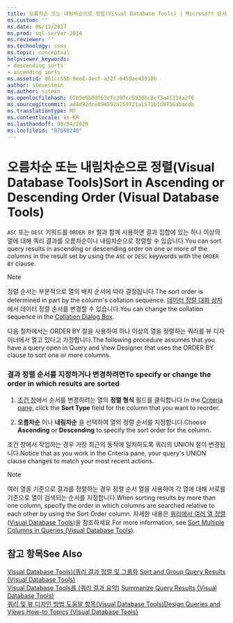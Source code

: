 ```yaml
---
title: 오름차순 또는 내림차순으로 정렬(Visual Database Tools) | Microsoft 문서
ms.custom: ''
ms.date: 06/13/2017
ms.prod: sql-server-2014
ms.reviewer: ''
ms.technology: ssms
ms.topic: conceptual
helpviewer_keywords:
- descending sorts
- ascending sorts
ms.assetid: d61cc55b-9ee8-4ecf-a32f-6459ae43910b
author: stevestein
ms.author: sstein
ms.openlocfilehash: 67b5e6b00f62cfc297cc5930bc8cf3a41314a2f8
ms.sourcegitcommit: ad4d92dce894592a259721a1571b1d8736abacdb
ms.translationtype: MT
ms.contentlocale: ko-KR
ms.lasthandoff: 08/04/2020
ms.locfileid: "87660248"
---
```

# <a name="sort-in-ascending-or-descending-order-visual-database-tools"></a><span data-ttu-id="6fbd8-102">오름차순 또는 내림차순으로 정렬(Visual Database Tools)</span><span class="sxs-lookup"><span data-stu-id="6fbd8-102">Sort in Ascending or Descending Order (Visual Database Tools)</span></span>
  <span data-ttu-id="6fbd8-103">`ASC` 또는 `DESC` 키워드를 `ORDER BY` 절과 함께 사용하면 결과 집합에 있는 하나 이상의 열에 대해 쿼리 결과를 오름차순이나 내림차순으로 정렬할 수 있습니다.</span><span class="sxs-lookup"><span data-stu-id="6fbd8-103">You can sort query results in ascending or descending order on one or more of the columns in the result set by using the `ASC` or `DESC` keywords with the `ORDER BY` clause.</span></span>  
  
> [!NOTE]  
>  <span data-ttu-id="6fbd8-104">정렬 순서는 부분적으로 열의 배치 순서에 따라 결정됩니다.</span><span class="sxs-lookup"><span data-stu-id="6fbd8-104">The sort order is determined in part by the column's collation sequence.</span></span> <span data-ttu-id="6fbd8-105">[데이터 정렬 대화 상자](visual-database-tools.md)에서 데이터 정렬 순서를 변경할 수 있습니다.</span><span class="sxs-lookup"><span data-stu-id="6fbd8-105">You can change the collation sequence in the [Collation Dialog Box](visual-database-tools.md).</span></span>  
  
 <span data-ttu-id="6fbd8-106">다음 절차에서는 ORDER BY 절을 사용하여 하나 이상의 열을 정렬하는 쿼리를 뷰 디자이너에서 열고 있다고 가정합니다.</span><span class="sxs-lookup"><span data-stu-id="6fbd8-106">The following procedure assumes that you have a query open in Query and View Designer that uses the ORDER BY clause to sort one or more columns.</span></span>  
  
### <a name="to-specify-or-change-the-order-in-which-results-are-sorted"></a><span data-ttu-id="6fbd8-107">결과 정렬 순서를 지정하거나 변경하려면</span><span class="sxs-lookup"><span data-stu-id="6fbd8-107">To specify or change the order in which results are sorted</span></span>  
  
1.  <span data-ttu-id="6fbd8-108">[조건 창](criteria-pane-visual-database-tools.md)에서 순서를 변경하려는 열의 **정렬 형식** 필드를 클릭합니다.</span><span class="sxs-lookup"><span data-stu-id="6fbd8-108">In the [Criteria pane](criteria-pane-visual-database-tools.md), click the **Sort Type** field for the column that you want to reorder.</span></span>  
  
2.  <span data-ttu-id="6fbd8-109">**오름차순** 이나 **내림차순** 을 선택하여 열의 정렬 순서를 지정합니다.</span><span class="sxs-lookup"><span data-stu-id="6fbd8-109">Choose **Ascending** or **Descending** to specify the sort order for the column.</span></span>  
  
 <span data-ttu-id="6fbd8-110">조건 창에서 작업하는 경우 가장 최근의 동작에 일치하도록 쿼리의 UNION 절이 변경됩니다.</span><span class="sxs-lookup"><span data-stu-id="6fbd8-110">Notice that as you work in the Criteria pane, your query's UNION clause changes to match your most recent actions.</span></span>  
  
> [!NOTE]  
>  <span data-ttu-id="6fbd8-111">여러 열을 기준으로 결과를 정렬하는 경우 정렬 순서 열을 사용하여 각 열에 대해 서로를 기준으로 열이 검색되는 순서를 지정합니다.</span><span class="sxs-lookup"><span data-stu-id="6fbd8-111">When sorting results by more than one column, specify the order in which columns are searched relative to each other by using the Sort Order column.</span></span> <span data-ttu-id="6fbd8-112">자세한 내용은 [쿼리에서 여러 열 정렬&#40;Visual Database Tools&#41;](sort-multiple-columns-in-queries-visual-database-tools.md)을 참조하세요.</span><span class="sxs-lookup"><span data-stu-id="6fbd8-112">For more information, see [Sort Multiple Columns in Queries &#40;Visual Database Tools&#41;](sort-multiple-columns-in-queries-visual-database-tools.md).</span></span>  
  
## <a name="see-also"></a><span data-ttu-id="6fbd8-113">참고 항목</span><span class="sxs-lookup"><span data-stu-id="6fbd8-113">See Also</span></span>  
 <span data-ttu-id="6fbd8-114">[Visual Database Tools&#41;&#40;쿼리 결과 정렬 및 그룹화](sort-and-group-query-results-visual-database-tools.md) </span><span class="sxs-lookup"><span data-stu-id="6fbd8-114">[Sort and Group Query Results &#40;Visual Database Tools&#41;](sort-and-group-query-results-visual-database-tools.md) </span></span>  
 <span data-ttu-id="6fbd8-115">[Visual Database Tools를 &#40;쿼리 결과 요약&#41;](summarize-query-results-visual-database-tools.md) </span><span class="sxs-lookup"><span data-stu-id="6fbd8-115">[Summarize Query Results &#40;Visual Database Tools&#41;](summarize-query-results-visual-database-tools.md) </span></span>  
 [<span data-ttu-id="6fbd8-116">쿼리 및 뷰 디자인 방법 도움말 항목&#40;Visual Database Tools&#41;</span><span class="sxs-lookup"><span data-stu-id="6fbd8-116">Design Queries and Views How-to Topics &#40;Visual Database Tools&#41;</span></span>](design-queries-and-views-how-to-topics-visual-database-tools.md)  
  
  

